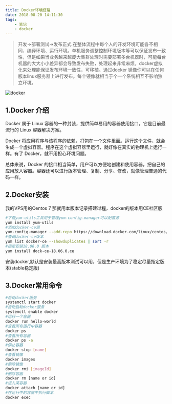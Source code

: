 ```yaml
---
title: Docker环境搭建
date: 2018-08-20 14:11:30
tags:
    - 笔记
    - docker
---
```


>开发->部署测试->发布正式 在整体流程中每个人的开发环境可能各不相同、编译环境、运行环境。单机服务调整控制环境版本等可以保证发布一致性，但是如果当业务越来越庞大集群处理时需要部署多台机器时，可能每台机器的大大小小差异都会导致发布失败，处理起来非常麻烦。docker虚拟化来处理能保证发布环境一致性，可移植。通过docker 镜像你可以在任何版本linux服务器上进行发布。每个镜像就相当于个一个系统相互不影响独立环境。


![docker](http://www.ruanyifeng.com/blogimg/asset/2018/bg2018020901.png)

## 1.Docker 介绍
Docker 属于 Linux 容器的一种封装，提供简单易用的容器使用接口。它是目前最流行的 Linux 容器解决方案。

Docker 将应用程序与该程序的依赖，打包在一个文件里面。运行这个文件，就会生成一个虚拟容器。程序在这个虚拟容器里运行，就好像在真实的物理机上运行一样。有了 Docker，就不用担心环境问题。

总体来说，Docker 的接口相当简单，用户可以方便地创建和使用容器，把自己的应用放入容器。容器还可以进行版本管理、复制、分享、修改，就像管理普通的代码一样。

## 2.Docker安装
我的VPS用的Centos 7 那就用本版本记录搭建过程，docker的版本用CE社区版
``` bash
#下载yum-utils工具用于管理yum-config-manager可以配置源
yum install yum-utils
#添加docker-ce源
yum-config-manager --add-repo https://download.docker.com/linux/centos/docker-ce.repo
#查询docker-ce版本
yum list docker-ce --showduplicates | sort -r 
#指定安装18.06.0 版本
yum install dock-ce-18.06.0.ce
```
安装docker,默认是安装最高版本测试可以用，但是生产环境为了稳定尽量指定版本(stable稳定版)

## 3.Docker常用命令

``` bash
#启动docker服务
systemctl start docker
#自动启动docker服务
systemctl enable docker
#运行一个容器
docker run hello-world
#查看所有运行中容器
docker ps
#查看所有容器
docker ps -a
#停止容器
docker stop [name]
#查看镜像
docker images
#删除镜像
docker rmi [imageId]
#删除容器 
docker rm [name or id]
#进入某容器
docker attach [name or id]
#在运行中的容器中执行脚本
docker exec 
```





